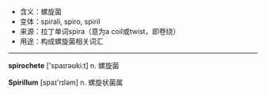 
- <span class="definition">含义：螺旋菌</span>
- <span class="definition">变体：spirali, spiro, spiril</span>
- <span class="definition">来源：拉丁单词spira（意为a coil或twist，即卷绕）</span>
- <span class="definition">用途：构成螺旋菌相关词汇</span>

---

<span class="vocabulary">**spirochete**</span> ['spaɪrəʊkiːt] n. 螺旋菌

<span class="vocabulary">**Spirillum**</span> [spaɪ'rɪləm] n. 螺旋状菌属
